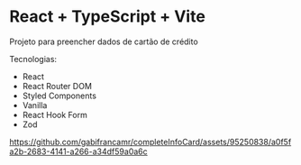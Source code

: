 # React + TypeScript + Vite

Projeto para preencher dados de cartão de crédito

Tecnologias: 
* React
* React Router DOM
* Styled Components
* Vanilla
* React Hook Form
* Zod

https://github.com/gabifrancamr/completeInfoCard/assets/95250838/a0f5fa2b-2683-4141-a266-a34df59a0a6c

